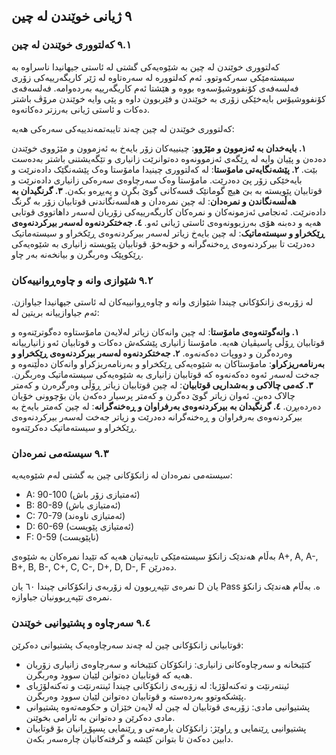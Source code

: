 ## ٩ ژیانی خوێندن لە چین

### ٩.١ کەلتووری خوێندن لە چین

کەلتووری خوێندن لە چین بە شێوەیەکی گشتی لە ئاستی جیهانیدا ناسراوە بە سیستەمێکی سەرکەوتوو. ئەم کەلتوورە لە سەرەتاوە لە ژێر کاریگەرییەکی زۆری فەلسەفەی کۆنفووشیۆسەوە بووە و هێشتا ئەم کاریگەرییە بەردەوامە. فەلسەفەی کۆنفووشیۆس بایەخێکی زۆری بە خوێندن و فێربوون داوە و پێی وایە خوێندن مرۆڤ باشتر دەکات و ئاستی ژیانی بەرزتر دەکاتەوە.

کەلتووری خوێندن لە چین چەند تایبەتمەندییەکی سەرەکی هەیە:

**١. بایەخدان بە ئەزموون و مێژوو**: چینییەکان زۆر بایەخ بە ئەزموون و مێژووی خوێندن دەدەن و پێیان وایە لە ڕێگەی ئەزموونەوە دەتوانرێت زانیاری و تێگەیشتنی باشتر بەدەست بێت.
**٢. پێشەنگایەتی مامۆستا**: لە کەلتووری چینیدا مامۆستا وەک پێشەنگێک دادەنرێت و بایەخێکی زۆر پێ دەدرێت. مامۆستا وەک سەرچاوەی سەرەکی زانیاری دادەنرێت و قوتابیان پێویستە بە بێ هیچ گومانێک قسەکانی گوێ بگرن و پەیڕەو بکەن.
**٣. گرنگیدان بە هەڵسەنگاندن و نمرەدان**: لە چین نمرەدان و هەڵسەنگاندنی قوتابیان زۆر بە گرنگ دادەنرێت. ئەنجامی ئەزمونەکان و نمرەکان کاریگەرییەکی زۆریان لەسەر داهاتووی قوتابی هەیە و دەبنە هۆی بەرزبوونەوەی ئاستی ژیانی ئەو.
**٤. جەختکردنەوە لەسەر بیرکردنەوەی ڕێکخراو و سیستەماتیک**: لە چین بایەخ زیاتر لەسەر بیرکردنەوەی ڕێکخراو و سیستەماتیک دەدرێت تا بیرکردنەوەی ڕەخنەگرانە و خۆبەخۆ. قوتابیان پێویستە زانیاری بە شێوەیەکی ڕێکوپێک وەربگرن و بیانخەنە بەر چاو.

### ٩.٢ شێوازی وانە و چاوەڕوانییەکان

لە زۆربەی زانکۆکانی چیندا شێوازی وانە و چاوەڕوانییەکان لە ئاستی جیهانیدا جیاوازن. ئەم جیاوازییانە بریتین لە:

**١. وانەگوتنەوەی مامۆستا**: لە چین وانەکان زیاتر لەلایەن مامۆستاوە دەگوترێنەوە و قوتابیان ڕۆڵی پاسیڤیان هەیە. مامۆستا زانیاری پێشکەش دەکات و قوتابیان ئەو زانیارییانە وەردەگرن و دووپات دەکەنەوە.
**٢. جەختکردنەوە لەسەر بیرکردنەوەی ڕێکخراو و بەرنامەریزکراو**: مامۆستاکان بە شێوەیەکی ڕێکخراو و بەرنامەریزکراو وانەکان دەڵێنەوە و جەخت لەسەر ئەوە دەکەنەوە کە قوتابیان زانیاری بە شێوەیەکی سیستەماتیک وەربگرن.
**٣. کەمی چالاکی و بەشداریی قوتابیان**: لە چین قوتابیان زیاتر ڕۆڵی وەرگرەرن و کەمتر چالاک دەبن. ئەوان زیاتر گوێ دەگرن و کەمتر پرسیار دەکەن یان بۆچوونی خۆیان دەردەبڕن.
**٤. گرنگیدان بە بیرکردنەوەی بەرفراوان و ڕەخنەگرانە**: لە چین کەمتر بایەخ بە بیرکردنەوەی بەرفراوان و ڕەخنەگرانە دەدرێت و زیاتر جەخت لەسەر بیرکردنەوەی ڕێکخراو و سیستەماتیک دەکرێتەوە.

### ٩.٣ سیستەمی نمرەدان

سیستەمی نمرەدان لە زانکۆکانی چین بە گشتی لەم شێوەیەیە:

- A: 90-100 (ئەمتیازی زۆر باش)
- B: 80-89 (ئەمتیازی باش) 
- C: 70-79 (ئەمتیازی ناوەند)
- D: 60-69 (ئەمتیازی پێویست)
- F: 0-59 (ناپێویست)

بەڵام هەندێک زانکۆ سیستەمێکی تایبەتیان هەیە کە تێیدا نمرەکان بە شێوەی A+, A, A-, B+, B, B-, C+, C, C-, D+, D, D-, F دەدرێن.

نمرەی تێپەڕبوون لە زۆربەی زانکۆکانی چیندا ٦٠ یان D یان Pass ە. بەڵام هەندێک زانکۆ نمرەی تێپەڕبوونیان جیاوازە.

### ٩.٤ سەرچاوە و پشتیوانیی خوێندن

قوتابیانی زانکۆکانی چین لە چەند سەرچاوەیەک پشتیوانی دەکرێن:

- کتێبخانە و سەرچاوەکانی زانیاری: زانکۆکان کتێبخانە و سەرچاوەی زانیاری زۆریان هەیە کە قوتابیان دەتوانن لێیان سوود وەربگرن.
- ئینتەرنێت و تەکنەلۆژیا: لە زۆربەی زانکۆکانی چیندا ئینتەرنێت و تەکنەلۆژیای پێشکەوتوو بەردەستە و قوتابیان دەتوانن لێیان سوود وەربگرن.
- پشتیوانیی مادی: زۆربەی قوتابیان لە چین لە لایەن خێزان و حکومەتەوە پشتیوانی مادی دەکرێن و دەتوانن بە ئارامی بخوێنن.
- پشتیوانیی ڕێنمایی و ڕاوێژ: زانکۆکان یارمەتی و ڕێنمایی پسپۆڕانیان بۆ قوتابیان دابین دەکەن تا بتوانن کێشە و گرفتەکانیان چارەسەر بکەن.



